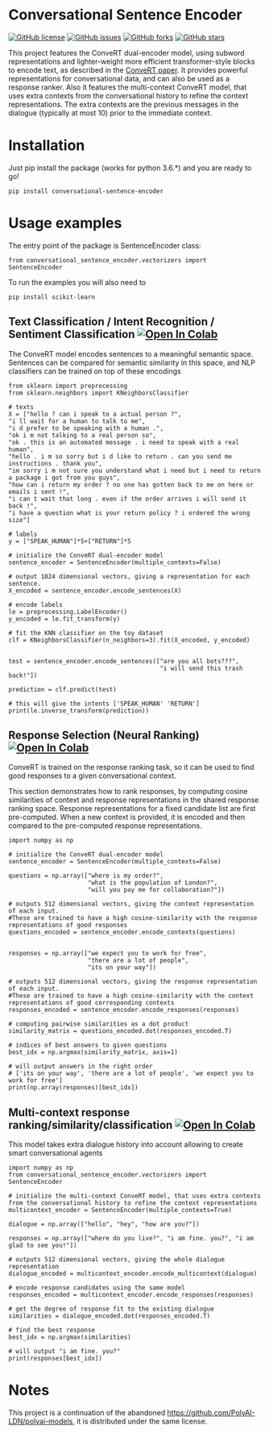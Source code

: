 # Conversational Sentence Encoder 
[![GitHub license](https://img.shields.io/github/license/davidalami/ConveRT)](https://github.com/davidalami/ConveRT/blob/main/LICENSE)
[![GitHub issues](https://img.shields.io/github/issues/davidalami/ConveRT)](https://github.com/davidalami/ConveRT/issues)
[![GitHub forks](https://img.shields.io/github/forks/davidalami/ConveRT)](https://github.com/davidalami/ConveRT/network)
[![GitHub stars](https://img.shields.io/github/stars/davidalami/ConveRT)](https://github.com/davidalami/ConveRT/stargazers)

This project features the ConveRT dual-encoder model, using subword representations 
and lighter-weight more efficient transformer-style blocks to encode text, 
as described in the [ConveRT paper](https://arxiv.org/abs/1911.03688). 
It provides powerful representations for conversational data, 
and can also be used as a response ranker. 
Also it features the multi-context ConveRT model, that uses extra contexts 
from the conversational history to refine the context representations. 
The extra contexts are the previous messages in the dialogue 
(typically at most 10) prior to the immediate context.

# Installation 
Just pip install the package (works for python 3.6.*) and you are ready to go!
```
pip install conversational-sentence-encoder
```

# Usage examples
The entry point of the package is SentenceEncoder class:
```
from conversational_sentence_encoder.vectorizers import SentenceEncoder
```
To run the examples you will also need to 
```
pip install scikit-learn
```
## Text Classification / Intent Recognition / Sentiment Classification [![Open In Colab](https://colab.research.google.com/assets/colab-badge.svg)](https://colab.research.google.com/github/davidalami/ConveRT/blob/main/examples/text_classification.ipynb)
The ConveRT model encodes sentences to a meaningful semantic space. Sentences can be compared for semantic similarity in this space, and NLP classifiers can be trained on top of these encodings
```
from sklearn import preprocessing
from sklearn.neighbors import KNeighborsClassifier

# texts
X = ["hello ? can i speak to a actual person ?",
"i ll wait for a human to talk to me",
"i d prefer to be speaking with a human .",
"ok i m not talking to a real person so",
"ok . this is an automated message . i need to speak with a real human",
"hello . i m so sorry but i d like to return . can you send me instructions . thank you",
"im sorry i m not sure you understand what i need but i need to return a package i got from you guys",
"how can i return my order ? no one has gotten back to me on here or emails i sent !",
"i can t wait that long . even if the order arrives i will send it back !",
"i have a question what is your return policy ? i ordered the wrong size"]

# labels
y = ["SPEAK_HUMAN"]*5+["RETURN"]*5

# initialize the ConveRT dual-encoder model
sentence_encoder = SentenceEncoder(multiple_contexts=False)

# output 1024 dimensional vectors, giving a representation for each sentence. 
X_encoded = sentence_encoder.encode_sentences(X)

# encode labels
le = preprocessing.LabelEncoder()
y_encoded = le.fit_transform(y)

# fit the KNN classifier on the toy dataset
clf = KNeighborsClassifier(n_neighbors=3).fit(X_encoded, y_encoded)


test = sentence_encoder.encode_sentences(["are you all bots???", 
                                          "i will send this trash back!"])

prediction = clf.predict(test)

# this will give the intents ['SPEAK_HUMAN' 'RETURN']
print(le.inverse_transform(prediction))
```
## Response Selection (Neural Ranking) [![Open In Colab](https://colab.research.google.com/assets/colab-badge.svg)](https://colab.research.google.com/github/davidalami/ConveRT/blob/main/examples/response_selection.ipynb)
ConveRT is trained on the response ranking task, so it can be used to find good responses to a given conversational context.

This section demonstrates how to rank responses, by computing cosine similarities of context and response representations in the shared response ranking space. Response representations for a fixed candidate list are first pre-computed. When a new context is provided, it is encoded and then compared to the pre-computed response representations.
```
import numpy as np

# initialize the ConveRT dual-encoder model
sentence_encoder = SentenceEncoder(multiple_contexts=False)

questions = np.array(["where is my order?", 
                      "what is the population of London?",
                      "will you pay me for collaboration?"])

# outputs 512 dimensional vectors, giving the context representation of each input. 
#These are trained to have a high cosine-similarity with the response representations of good responses
questions_encoded = sentence_encoder.encode_contexts(questions)


responses = np.array(["we expect you to work for free",
                      "there are a lot of people",
                      "its on your way"])

# outputs 512 dimensional vectors, giving the response representation of each input. 
#These are trained to have a high cosine-similarity with the context representations of good corresponding contexts
responses_encoded = sentence_encoder.encode_responses(responses)

# computing pairwise similarities as a dot product
similarity_matrix = questions_encoded.dot(responses_encoded.T)

# indices of best answers to given questions
best_idx = np.argmax(similarity_matrix, axis=1)

# will output answers in the right order
# ['its on your way', 'there are a lot of people', 'we expect you to work for free']
print(np.array(responses)[best_idx])
```
## Multi-context response ranking/similarity/classification [![Open In Colab](https://colab.research.google.com/assets/colab-badge.svg)](https://colab.research.google.com/github/davidalami/ConveRT/blob/main/examples/multi_context.ipynb)
This model takes extra dialogue history into account allowing to create smart conversational agents
```
import numpy as np
from conversational_sentence_encoder.vectorizers import SentenceEncoder

# initialize the multi-context ConveRT model, that uses extra contexts from the conversational history to refine the context representations
multicontext_encoder = SentenceEncoder(multiple_contexts=True)

dialogue = np.array(["hello", "hey", "how are you?"])

responses = np.array(["where do you live?", "i am fine. you?", "i am glad to see you!"])

# outputs 512 dimensional vectors, giving the whole dialogue representation
dialogue_encoded = multicontext_encoder.encode_multicontext(dialogue)

# encode response candidates using the same model
responses_encoded = multicontext_encoder.encode_responses(responses)

# get the degree of response fit to the existing dialogue
similarities = dialogue_encoded.dot(responses_encoded.T)

# find the best response
best_idx = np.argmax(similarities)

# will output "i am fine. you?"
print(responses[best_idx])
```
# Notes
This project is a continuation of the abandoned https://github.com/PolyAI-LDN/polyai-models,
it is distributed under the same license. 
